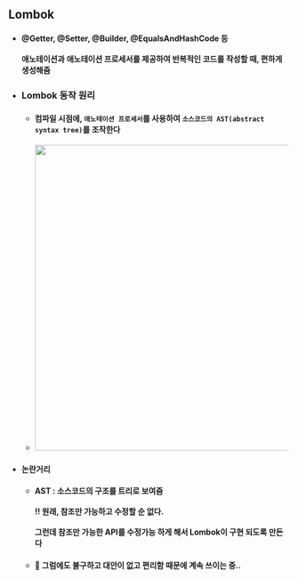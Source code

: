 ## Lombok
  - #### @Getter, @Setter, @Builder, @EqualsAndHashCode 등 <br><br> 애노테이션과 애노테이션 프로세서를 제공하여 반복적인 코드를 작성할 때, 편하게 생성해줌
  - ### Lombok 동작 원리
    - #### 컴파일 시점에, `애노테이션 프로세서`를 사용하여 `소스코드의 AST(abstract syntax tree)`를 조작한다
    - <img src="https://user-images.githubusercontent.com/35948339/136820115-1d881b23-eeec-446e-90e5-427e01ca9e1c.png" width=550>
  - #### 논란거리
    - #### AST : 소스코드의 구조를 트리로 보여줌 <br><br> ‼ 원래, 참조만 가능하고 수정할 순 없다. <br><br> 그런데 참조만 가능한 API를 수정가능 하게 해서 Lombok이 구현 되도록 만든다
    - #### 📍 그럼에도 불구하고 대안이 없고 편리함 때문에 계속 쓰이는 중..
